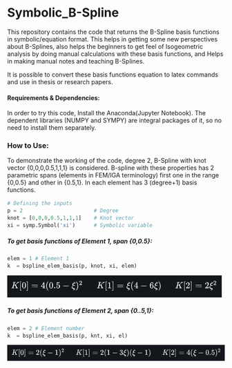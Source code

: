 # Symbolic_B-Spline
This repository contains the code that returns the B-Spline basis functions in symbolic/equation format. This helps in getting some new perspectives about B-Splines, also helps the beginners to get feel of Isogeometric analysis by doing manual calculations with these basis functions, and Helps in making manual notes and teaching B-Splines. 

It is possible to convert these basis functions equation to latex commands and use in thesis or research papers.

#### Requirements & Dependencies:

In order to try this code, Install the Anaconda(Jupyter Notebook). The dependent libraries (NUMPY and SYMPY) are integral packages of it, so no need to install them separately.

### How to Use:

To demonstrate the working of the  code, degree 2, B-Spline with knot vector {0,0,0,0.5,1,1,1} is considered. B-spline with these properties has 2 parametric spans (elements in FEM/IGA terminology) first one in the range {0,0.5} and other in {0.5,1}. In each element has 3 (degree+1) basis functions.

```python
# Defining the inputs
p = 2						# Degree
knot = [0,0,0,0.5,1,1,1]	# Knot vector
xi = symp.Symbol('xi')		# Symbolic variable
```

##### To get basis functions of Element 1, span {0,0.5}:

```python
elem = 1 # Element 1
k  = bspline_elem_basis(p, knot, xi, elem)
```

![Element 1](README/ele1.PNG)

##### To get basis functions of Element 2, span {0..5,1}: 

```python
elem = 2 # Element number
k  = bspline_elem_basis(p, knt, xi, el)  
```

![Element 2](README/el2.PNG)

